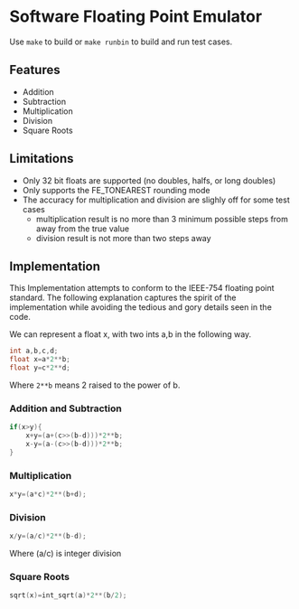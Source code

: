 # Software Floating Point Emulator

Use `make` to build or `make runbin` to build and run test cases.

## Features

* Addition
* Subtraction
* Multiplication
* Division
* Square Roots

## Limitations
* Only 32 bit floats are supported (no doubles, halfs, or long doubles)
* Only supports the FE_TONEAREST rounding mode
* The accuracy for multiplication and division are slighly off for some test cases 
	* multiplication result is no more than 3 minimum possible steps from away from the true value
	* division result is not more than two steps away


## Implementation

This Implementation attempts to conform to the IEEE-754 floating point standard.
The following explanation captures the spirit of the implementation
while avoiding the tedious and gory details seen in the code.

We can represent a float x, with two ints a,b in the following way.

```c
int a,b,c,d;
float x=a*2**b;
float y=c*2**d;
```
Where `2**b` means 2 raised to the power of b.
### Addition and Subtraction
```c
if(x>y){
	x+y=(a+(c>>(b-d)))*2**b;
	x-y=(a-(c>>(b-d)))*2**b;
}
```
### Multiplication
```c
x*y=(a*c)*2**(b+d);
```
### Division
```c
x/y=(a/c)*2**(b-d);
```
Where (a/c) is integer division
### Square Roots
```c
sqrt(x)=int_sqrt(a)*2**(b/2);
```

















